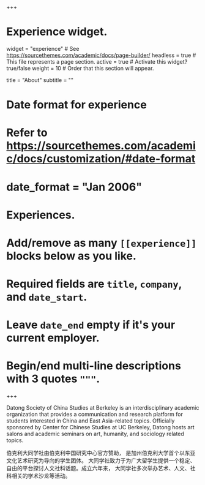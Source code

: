 +++
# Experience widget.
widget = "experience"  # See https://sourcethemes.com/academic/docs/page-builder/
headless = true  # This file represents a page section.
active = true  # Activate this widget? true/false
weight = 10  # Order that this section will appear.

title = "About"
subtitle = ""

# Date format for experience
#   Refer to https://sourcethemes.com/academic/docs/customization/#date-format
# date_format = "Jan 2006"

# Experiences.
#   Add/remove as many `[[experience]]` blocks below as you like.
#   Required fields are `title`, `company`, and `date_start`.
#   Leave `date_end` empty if it's your current employer.
#   Begin/end multi-line descriptions with 3 quotes `"""`.

+++


<div style="text-align: left"> 
<p>Datong Society of China Studies at Berkeley is an interdisciplinary academic organization that provides a communication and research platform for students interested in China and East Asia-related topics. Officially sponsored by Center for Chinese Studies at UC Berkeley, Datong hosts art salons and academic seminars on art, humanity, and sociology related topics.</p>

<p>伯克利大同学社由伯克利中国研究中心官方赞助， 是加州伯克利大学首个以东亚文化艺术研究为导向的学生团体。 大同学社致力于为广大留学生提供一个稳定、自由的平台探讨人文社科话题。成立六年来， 大同学社多次举办艺术、人文、社科相关的学术沙龙等活动。</p>
</div>


